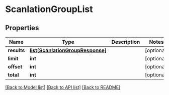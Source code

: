# ScanlationGroupList

## Properties
Name | Type | Description | Notes
------------ | ------------- | ------------- | -------------
**results** | [**list[ScanlationGroupResponse]**](ScanlationGroupResponse.md) |  | [optional] 
**limit** | **int** |  | [optional] 
**offset** | **int** |  | [optional] 
**total** | **int** |  | [optional] 

[[Back to Model list]](../README.md#documentation-for-models) [[Back to API list]](../README.md#documentation-for-api-endpoints) [[Back to README]](../README.md)

